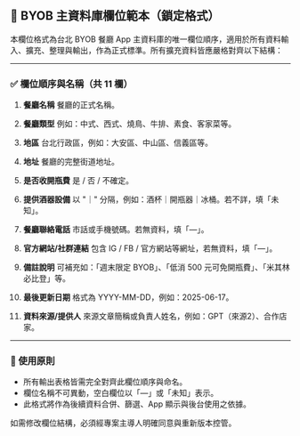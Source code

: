 ## 📂 BYOB 主資料庫欄位範本（鎖定格式）

本欄位格式為台北 BYOB 餐廳 App 主資料庫的唯一欄位順序，適用於所有資料輸入、擴充、整理與輸出，作為正式標準。所有擴充資料皆應嚴格對齊以下結構：

---

### ✅ 欄位順序與名稱（共 11 欄）

1. **餐廳名稱**
   餐廳的正式名稱。

2. **餐廳類型**
   例如：中式、西式、燒鳥、牛排、素食、客家菜等。

3. **地區**
   台北行政區，例如：大安區、中山區、信義區等。

4. **地址**
   餐廳的完整街道地址。

5. **是否收開瓶費**
   是 / 否 / 不確定。

6. **提供酒器設備**
   以 "｜" 分隔，例如：酒杯｜開瓶器｜冰桶。若不詳，填「未知」。

7. **餐廳聯絡電話**
   市話或手機號碼。若無資料，填「—」。

8. **官方網站/社群連結**
   包含 IG / FB / 官方網站等網址，若無資料，填「—」。

9. **備註說明**
   可補充如：「週末限定 BYOB」、「低消 500 元可免開瓶費」、「米其林必比登」等。

10. **最後更新日期**
    格式為 YYYY-MM-DD，例如：2025-06-17。

11. **資料來源/提供人**
    來源文章簡稱或負責人姓名，例如：GPT（來源2）、合作店家。

---

### 📌 使用原則

* 所有輸出表格皆需完全對齊此欄位順序與命名。
* 欄位名稱不可異動，空白欄位以「—」或「未知」表示。
* 此格式將作為後續資料合併、篩選、App 顯示與後台使用之依據。

如需修改欄位結構，必須經專案主導人明確同意與重新版本控管。
